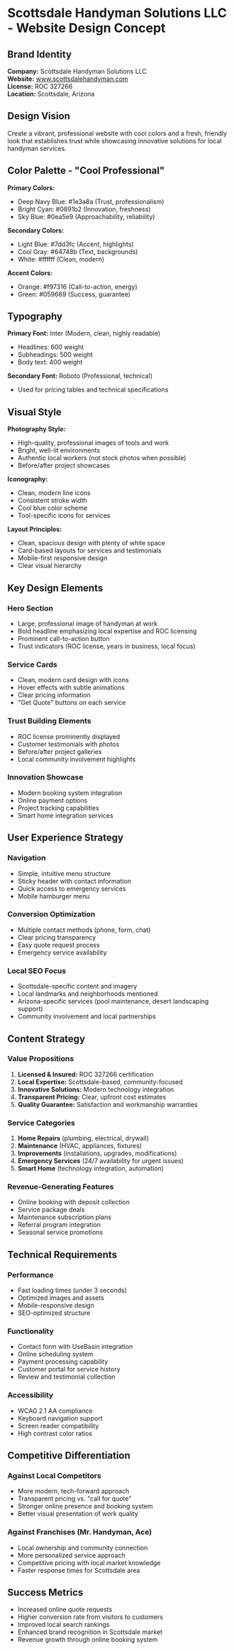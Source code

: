 # Scottsdale Handyman Solutions LLC - Website Design Concept

## Brand Identity
**Company:** Scottsdale Handyman Solutions LLC  
**Website:** www.scottsdalehandyman.com  
**License:** ROC 327266  
**Location:** Scottsdale, Arizona  

## Design Vision
Create a vibrant, professional website with cool colors and a fresh, friendly look that establishes trust while showcasing innovative solutions for local handyman services.

## Color Palette - "Cool Professional"
**Primary Colors:**
- Deep Navy Blue: #1e3a8a (Trust, professionalism)
- Bright Cyan: #0891b2 (Innovation, freshness)
- Sky Blue: #0ea5e9 (Approachability, reliability)

**Secondary Colors:**
- Light Blue: #7dd3fc (Accent, highlights)
- Cool Gray: #64748b (Text, backgrounds)
- White: #ffffff (Clean, modern)

**Accent Colors:**
- Orange: #f97316 (Call-to-action, energy)
- Green: #059669 (Success, guarantee)

## Typography
**Primary Font:** Inter (Modern, clean, highly readable)
- Headlines: 600 weight
- Subheadings: 500 weight
- Body text: 400 weight

**Secondary Font:** Roboto (Professional, technical)
- Used for pricing tables and technical specifications

## Visual Style
**Photography Style:**
- High-quality, professional images of tools and work
- Bright, well-lit environments
- Authentic local workers (not stock photos when possible)
- Before/after project showcases

**Iconography:**
- Clean, modern line icons
- Consistent stroke width
- Cool blue color scheme
- Tool-specific icons for services

**Layout Principles:**
- Clean, spacious design with plenty of white space
- Card-based layouts for services and testimonials
- Mobile-first responsive design
- Clear visual hierarchy

## Key Design Elements

### Hero Section
- Large, professional image of handyman at work
- Bold headline emphasizing local expertise and ROC licensing
- Prominent call-to-action button
- Trust indicators (ROC license, years in business, local focus)

### Service Cards
- Clean, modern card design with icons
- Hover effects with subtle animations
- Clear pricing information
- "Get Quote" buttons on each service

### Trust Building Elements
- ROC license prominently displayed
- Customer testimonials with photos
- Before/after project galleries
- Local community involvement highlights

### Innovation Showcase
- Modern booking system integration
- Online payment options
- Project tracking capabilities
- Smart home integration services

## User Experience Strategy

### Navigation
- Simple, intuitive menu structure
- Sticky header with contact information
- Quick access to emergency services
- Mobile hamburger menu

### Conversion Optimization
- Multiple contact methods (phone, form, chat)
- Clear pricing transparency
- Easy quote request process
- Emergency service availability

### Local SEO Focus
- Scottsdale-specific content and imagery
- Local landmarks and neighborhoods mentioned
- Arizona-specific services (pool maintenance, desert landscaping support)
- Community involvement and local partnerships

## Content Strategy

### Value Propositions
1. **Licensed & Insured:** ROC 327266 certification
2. **Local Expertise:** Scottsdale-based, community-focused
3. **Innovative Solutions:** Modern technology integration
4. **Transparent Pricing:** Clear, upfront cost estimates
5. **Quality Guarantee:** Satisfaction and workmanship warranties

### Service Categories
1. **Home Repairs** (plumbing, electrical, drywall)
2. **Maintenance** (HVAC, appliances, fixtures)
3. **Improvements** (installations, upgrades, modifications)
4. **Emergency Services** (24/7 availability for urgent issues)
5. **Smart Home** (technology integration, automation)

### Revenue-Generating Features
- Online booking with deposit collection
- Service package deals
- Maintenance subscription plans
- Referral program integration
- Seasonal service promotions

## Technical Requirements

### Performance
- Fast loading times (under 3 seconds)
- Optimized images and assets
- Mobile-responsive design
- SEO-optimized structure

### Functionality
- Contact form with UseBasin integration
- Online scheduling system
- Payment processing capability
- Customer portal for service history
- Review and testimonial collection

### Accessibility
- WCAG 2.1 AA compliance
- Keyboard navigation support
- Screen reader compatibility
- High contrast color ratios

## Competitive Differentiation

### Against Local Competitors
- More modern, tech-forward approach
- Transparent pricing vs. "call for quote"
- Stronger online presence and booking system
- Better visual presentation of work quality

### Against Franchises (Mr. Handyman, Ace)
- Local ownership and community connection
- More personalized service approach
- Competitive pricing with local market knowledge
- Faster response times for Scottsdale area

## Success Metrics
- Increased online quote requests
- Higher conversion rate from visitors to customers
- Improved local search rankings
- Enhanced brand recognition in Scottsdale market
- Revenue growth through online booking system

